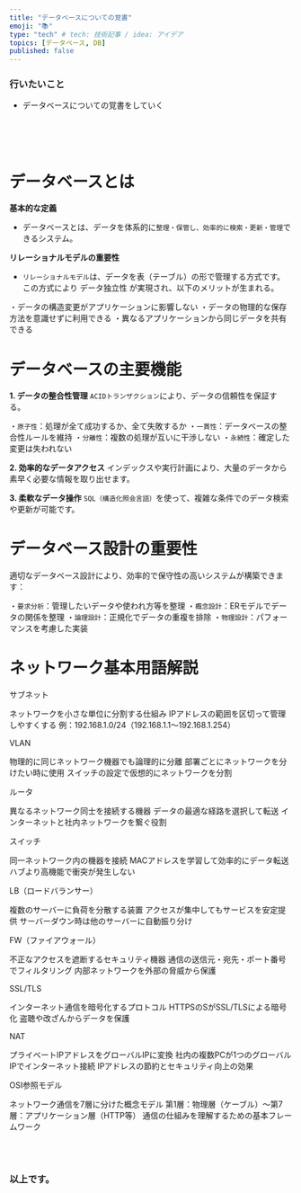 ```yaml
---
title: "データベースについての覚書"
emoji: "📚"
type: "tech" # tech: 技術記事 / idea: アイデア
topics: [データベース, DB]
published: false
---
```


### 行いたいこと
- データベースについての覚書をしていく


<br>
<br>
<br>

# データベースとは
**基本的な定義**
- データベースとは、データを体系的に`整理・保管し、効率的に検索・更新・管理`できるシステム。

**リレーショナルモデルの重要性**
- `リレーショナルモデル`は、データを表（テーブル）の形で管理する方式です。この方式により データ独立性 が実現され、以下のメリットが生まれる。

・データの構造変更がアプリケーションに影響しない
・データの物理的な保存方法を意識せずに利用できる
・異なるアプリケーションから同じデータを共有できる

# データベースの主要機能
**1. データの整合性管理**
`ACIDトランザクション`により、データの信頼性を保証する。

・`原子性`：処理が全て成功するか、全て失敗するか
・`一貫性`：データベースの整合性ルールを維持
・`分離性`：複数の処理が互いに干渉しない
・`永続性`：確定した変更は失われない

**2. 効率的なデータアクセス**
インデックスや実行計画により、大量のデータから素早く必要な情報を取り出せます。

**3. 柔軟なデータ操作**
`SQL（構造化照会言語）`を使って、複雑な条件でのデータ検索や更新が可能です。

# データベース設計の重要性
適切なデータベース設計により、効率的で保守性の高いシステムが構築できます：

・`要求分析`：管理したいデータや使われ方等を整理
・`概念設計`：ERモデルでデータの関係を整理
・`論理設計`：正規化でデータの重複を排除
・`物理設計`：パフォーマンスを考慮した実装








# ネットワーク基本用語解説
サブネット

ネットワークを小さな単位に分割する仕組み
IPアドレスの範囲を区切って管理しやすくする
例：192.168.1.0/24（192.168.1.1～192.168.1.254）

VLAN

物理的に同じネットワーク機器でも論理的に分離
部署ごとにネットワークを分けたい時に使用
スイッチの設定で仮想的にネットワークを分割

ルータ

異なるネットワーク同士を接続する機器
データの最適な経路を選択して転送
インターネットと社内ネットワークを繋ぐ役割

スイッチ

同一ネットワーク内の機器を接続
MACアドレスを学習して効率的にデータ転送
ハブより高機能で衝突が発生しない

LB（ロードバランサー）

複数のサーバーに負荷を分散する装置
アクセスが集中してもサービスを安定提供
サーバーダウン時は他のサーバーに自動振り分け

FW（ファイアウォール）

不正なアクセスを遮断するセキュリティ機器
通信の送信元・宛先・ポート番号でフィルタリング
内部ネットワークを外部の脅威から保護

SSL/TLS

インターネット通信を暗号化するプロトコル
HTTPSのSがSSL/TLSによる暗号化
盗聴や改ざんからデータを保護

NAT

プライベートIPアドレスをグローバルIPに変換
社内の複数PCが1つのグローバルIPでインターネット接続
IPアドレスの節約とセキュリティ向上の効果

OSI参照モデル

ネットワーク通信を7層に分けた概念モデル
第1層：物理層（ケーブル）～第7層：アプリケーション層（HTTP等）
通信の仕組みを理解するための基本フレームワーク






<br>
<br>


### 以上です。

<br>
<br>
<br>